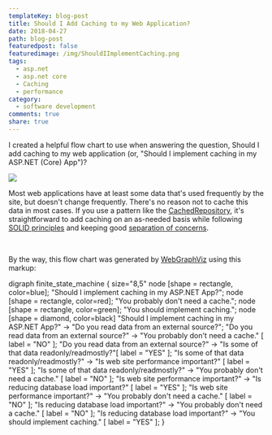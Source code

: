 ```yaml
---
templateKey: blog-post
title: Should I Add Caching to my Web Application?
date: 2018-04-27
path: blog-post
featuredpost: false
featuredimage: /img/ShouldIImplementCaching.png
tags:
  - asp.net
  - asp.net core
  - Caching
  - performance
category:
  - software development
comments: true
share: true
---
```


I created a helpful flow chart to use when answering the question, Should I add caching to my web application (or, "Should I implement caching in my ASP.NET (Core) App")?

[![](/img/ShouldIImplementCaching.png)](/img/ShouldIImplementCaching.png)

Most web applications have at least some data that's used frequently by the site, but doesn't change frequently. There's no reason not to cache this data in most cases. If you use a pattern like the [CachedRepository](https://ardalis.com/introducing-the-cachedrepository-pattern), it's straightforward to add caching on an as-needed basis while following [SOLID principles](https://www.pluralsight.com/courses/principles-oo-design) and keeping good [separation of concerns](http://deviq.com/separation-of-concerns/).

 

By the way, this flow chart was generated by [WebGraphViz](http://webgraphviz.com/) using this markup:

digraph finite\_state\_machine {
	size="8,5"
	node \[shape = rectangle, color=blue\]; "Should I implement caching in my ASP.NET App?";
        node \[shape = rectangle, color=red\]; "You probably don't need a cache.";
        node \[shape = rectangle, color=green\]; "You should implement caching.";
        node \[shape = diamond, color=black\]
	"Should I implement caching in my ASP.NET App?" -> "Do you read data from an external source?";
	"Do you read data from an external source?" -> "You probably don't need a cache." \[ label = "NO" \];
	"Do you read data from an external source?" -> "Is some of that data readonly/readmostly?"\[ label = "YES" \];
        "Is some of that data readonly/readmostly?" -> "Is web site performance important?" \[ label = "YES" \];
        "Is some of that data readonly/readmostly?" -> "You probably don't need a cache." \[ label = "NO" \];
        "Is web site performance important?" -> "Is reducing database load important?" \[ label = "YES" \];
        "Is web site performance important?" -> "You probably don't need a cache." \[ label = "NO" \];
        "Is reducing database load important?" -> "You probably don't need a cache." \[ label = "NO" \];
        "Is reducing database load important?" -> "You should implement caching." \[ label = "YES" \];
}
